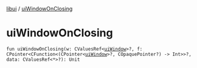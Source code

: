 [libui](README.md) / [uiWindowOnClosing](ui-window-on-closing.md)

# uiWindowOnClosing

`fun uiWindowOnClosing(w: CValuesRef<`[`uiWindow`](ui-window.md)`>?, f: CPointer<CFunction<(CPointer<`[`uiWindow`](ui-window.md)`>?, COpaquePointer?) -> Int>>?, data: CValuesRef<*>?): Unit`